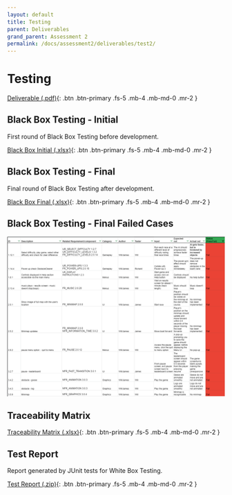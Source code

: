 ```yaml
---
layout: default
title: Testing
parent: Deliverables
grand_parent: Assessment 2
permalink: /docs/assessment2/deliverables/test2/
---
```


# Testing

[Deliverable (.pdf)](https://github.com/Dragon-Boat-Z/Assessment2/blob/website/docs/assets/assessment2/deliverables/Test2.pdf){: .btn .btn-primary .fs-5 .mb-4 .mb-md-0 .mr-2 }

## Black Box Testing - Initial

First round of Black Box Testing before development.

[Black Box Initial (.xlsx)](https://github.com/Dragon-Boat-Z/Assessment2/raw/website/docs/assets/assessment2/testing_material/BlackBox%20Initital.xlsx){: .btn .btn-primary .fs-5 .mb-4 .mb-md-0 .mr-2 }

## Black Box Testing - Final

Final round of Black Box Testing after development.

[Black Box Final (.xlsx)](https://github.com/Dragon-Boat-Z/Assessment2/raw/website/docs/assets/assessment2/testing_material/BlackBox%20Final.xlsx){: .btn .btn-primary .fs-5 .mb-4 .mb-md-0 .mr-2 }

## Black Box Testing - Final Failed Cases

![Failed Cases](https://raw.githubusercontent.com/Dragon-Boat-Z/Assessment2/website/docs/assets/assessment2/testing_material/FailedTests.png "Black Box Testing Failed Cases")

## Traceability Matrix

[Traceability Matrix (.xlsx)](https://github.com/Dragon-Boat-Z/Assessment2/raw/website/docs/assets/assessment2/testing_material/Traceability%20matrix.xlsx){: .btn .btn-primary .fs-5 .mb-4 .mb-md-0 .mr-2 }

## Test Report 

Report generated by JUnit tests for White Box Testing.

[Test Report (.zip)](https://github.com/Dragon-Boat-Z/Assessment2/raw/website/docs/assets/assessment2/testing_material/Test%20report.zip){: .btn .btn-primary .fs-5 .mb-4 .mb-md-0 .mr-2 }